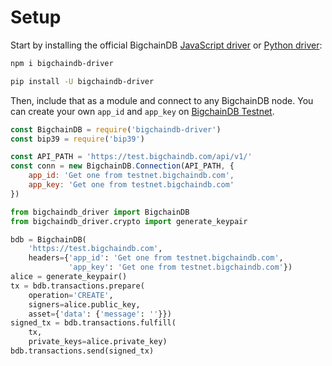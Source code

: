 # Setup

Start by installing the official BigchainDB [JavaScript driver](https://github.com/bigchaindb/js-bigchaindb-driver) or [Python driver](https://github.com/bigchaindb/bigchaindb-driver):

```bash
npm i bigchaindb-driver
```

```bash
pip install -U bigchaindb-driver
```

Then, include that as a module and connect to any BigchainDB node. You can create your own `app_id` and `app_key` on [BigchainDB Testnet](https://testnet.bigchaindb.com).

```js
const BigchainDB = require('bigchaindb-driver')
const bip39 = require('bip39')

const API_PATH = 'https://test.bigchaindb.com/api/v1/'
const conn = new BigchainDB.Connection(API_PATH, {
    app_id: 'Get one from testnet.bigchaindb.com',
    app_key: 'Get one from testnet.bigchaindb.com'
})
```

```python
from bigchaindb_driver import BigchainDB
from bigchaindb_driver.crypto import generate_keypair

bdb = BigchainDB(
    'https://test.bigchaindb.com',
    headers={'app_id': 'Get one from testnet.bigchaindb.com',
             'app_key': 'Get one from testnet.bigchaindb.com'})
alice = generate_keypair()
tx = bdb.transactions.prepare(
    operation='CREATE',
    signers=alice.public_key,
    asset={'data': {'message': ''}})
signed_tx = bdb.transactions.fulfill(
    tx,
    private_keys=alice.private_key)
bdb.transactions.send(signed_tx)
```
